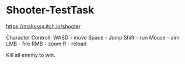 # Shooter-TestTask

https://makssss.itch.io/shooter

Character Controll:
WASD - move
Space - Jump
Shift - run
Mouse - aim
LMB - fire
RMB - zoom
R - reload

Kill all enemy to win.
